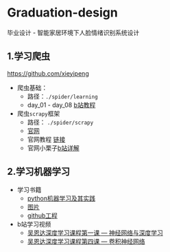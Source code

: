# Graduation-design

毕业设计 - 智能家居环境下人脸情绪识别系统设计

## 1.学习爬虫 
https://github.com/xieyipeng
- 爬虫基础：
    -   路径：`./spider/learning`
    -   day_01 - day_08 [b站教程](https://www.bilibili.com/video/av68030937?p=26)
- 爬虫`scrapy`框架
   - 路径： `./spider/scrapy`
    -   [官网](https://scrapy.org/)
    -   官网教程 [链接](https://docs.scrapy.org/en/latest/intro/tutorial.html?tdsourcetag=s_pctim_aiomsg)
    -   官网小栗子[b站详解](https://www.bilibili.com/video/av89643055?from=search&seid=4318422995927327195)

## 2.学习机器学习
- 学习书籍
   - [python机器学习及其实践](https://book.douban.com/subject/26886337/)
   - [图片](https://img1.doubanio.com/view/subject/l/public/s29078359.jpg)
   - [github工程](https://github.com/xieyipeng/MachineLearning/pythonMachineLearningAndTrain)
- b站学习视频
   - [吴恩达深度学习课程第一课 — 神经网络与深度学习](https://www.bilibili.com/video/av66314465)
   - [吴恩达深度学习课程第四课 — 卷积神经网络](https://www.bilibili.com/video/av66646276)
   

